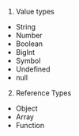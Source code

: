 1. Value types 
- String
- Number
- Boolean
- BigInt
- Symbol
- Undefined
- null
2. Reference Types
- Object
- Array
- Function
